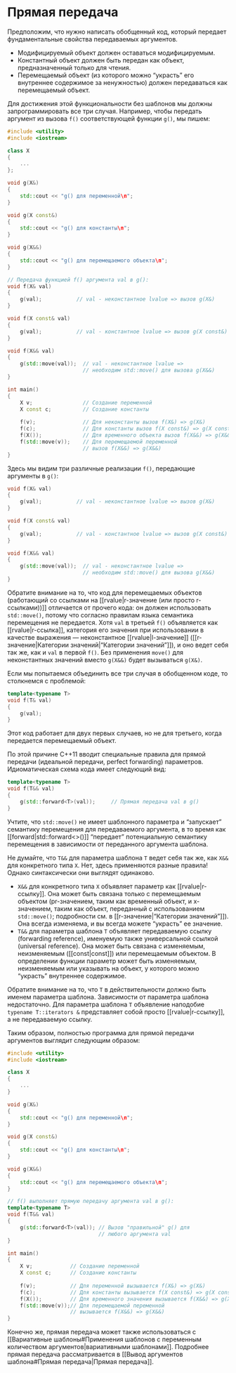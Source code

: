 
# Прямая передача

Предположим, что нужно написать обобщенный код, который передает фундаментальные свойства передаваемых аргументов.
* Модифицируемый объект должен оставаться модифицируемым.
* Константный объект должен быть передан как объект, предназначенный только для чтения.
* Перемещаемый объект (из которого можно “украсть” его внутреннее содержимое за ненужностью) должен передаваться как перемещаемый объект.

Для достижения этой функциональности без шаблонов мы должны запрограммировать все три случая. Например, чтобы передать аргумент из вызова `f()` соответствующей функции `g()`, мы пишем:
```c++
#include <utility>
#include <iostream>

class X
{
	...
};

void g(X&)
{
	std::cout << "g() для переменной\п";
}

void g(X const&)
{
	std::cout << "g() для константы\п";
}

void g(X&&)
{
	std::cout << "g() для перемещаемого объекта\п";
}

// Передача функцией f() аргумента val в g():
void f(X& val)
{
	g(val);           // val - неконстантное lvalue => вызов g(X&)
}

void f(X const& val)
{
	g(val);           // val - константное lvalue => вызов g(X const&)
}

void f(X&& val)
{
	g(std::move(val));  // val - неконстантное lvalue =>
						// необходим std::move() для вызова g(X&&)
}

int main()
{
	X v;                // Создание переменной
	X const с;          // Создание константы
	
	f(v);               // Для неконстанты вызов f(X&) => g(X&)
	f(c);               // Для константы вызов f(X const&) => g(X const&)
	f(X());             // Для временного объекта вызов f(X&&) => g(X&&)
	f(std::move(v));    // Для перемещаемой переменной
						// вызов f(X&&) => g(X&&)
}
```

Здесь мы видим три различные реализации `f()`, передающие аргументы в `g()`:
```c++
void f(X& val)
{
	g(val);           // val - неконстантное lvalue => вызов g(X&)
}

void f(X const& val)
{
	g(val);           // val - константное lvalue => вызов g(X const&)
}

void f(X&& val)
{
	g(std::move(val));  // val - неконстантное lvalue =>
						// необходим std::move() для вызова g(X&&)
}
```

Обратите внимание на то, что код для перемещаемых объектов (работающий со ссылками на [[rvalue|r-значение (или просто r-ссылками))]] отличается от прочего кода: он должен использовать `std::move()`, потому что согласно правилам языка семантика перемещения не передается. Хотя `val` в третьей `f()` объявляется как [[rvalue|r-ссылка]], категория его значения при использовании в качестве выражения — неконстантное [[rvalue|l-значение]] ([[r-значение|Категории значений|“Категории значений”]]), и оно ведет себя так же, как и `val` в первой `f()`. Без применения `move()` для неконстантных значений вместо `g(Х&&)` будет вызываться `g(Х&)`.

Если мы попытаемся объединить все три случая в обобщенном коде, то столкнемся с проблемой:
```c++
template<typename Т>
void f(Т& val)
{
	g(val);
}
```

Этот код работает для двух первых случаев, но не для третьего, когда передается перемещаемый объект.

По этой причине C++11 вводит специальные правила для прямой передачи (идеальной передачи, perfect forwarding) параметров. Идиоматическая схема кода имеет следующий вид:
```c++
template<typename Т>
void f(Т&& val)
{
	g(std::forward<T>(val));     // Прямая передача val в g()
}
```

Учтите, что `std::move()` не имеет шаблонного параметра и “запускает” семантику перемещения для передаваемого аргумента, в то время как [[forward|std::forward<>()]] “передает” потенциальную семантику перемещения в зависимости от переданного аргумента шаблона.

Не думайте, что `Т&&` для параметра шаблона `Т` ведет себя так же, как `Х&&` для конкретного типа `X`. Нет, здесь применяются разные правила! Однако синтаксически они выглядят одинаково.

* `Х&&` для конкретного типа `X` объявляет параметр как [[rvalue|r-ссылку]]. Она может быть связана только с перемещаемым объектом (pr-значением, таким как временный объект, и х-значением, таким как объект, переданный с использованием `std::move()`; подробности см. в [[r-значение|“Категории значений”]]). Она всегда изменяема, и вы всегда можете “украсть” ее значение.
* `Т&&` для параметра шаблона `Т` объявляет передаваемую ссылку (forwarding reference), именуемую также универсальной ссылкой (universal reference). Она может быть связана с изменяемым, неизменяемым ([[const|const]]) или перемещаемым объектом. В определении функции параметр может быть изменяемым, неизменяемым или указывать на объект, у которого можно “украсть” внутреннее содержимое.

Обратите внимание на то, что `Т` в действительности должно быть именем параметра шаблона. Зависимости от параметра шаблона недостаточно. Для параметра шаблона `Т` объявление наподобие `typename Т::iterators &` представляет собой просто [[rvalue|r-ссылку]], а не передаваемую ссылку.

Таким образом, полностью программа для прямой передачи аргументов выглядит следующим образом:
```c++
#include <utility>
#include <iostream>

class X
{
	...
}

void g(X&)
{
	std::cout << "g() для переменной\п";
}

void g(X const&)
{
	std::cout << "g() для константы\п";
}

void g(X&&)
{
	std::cout << "g() для перемещаемого объекта\п";
}

// f() выполняет прямую передачу аргумента val в g():
template<typename Т>
void f(Т&& val)
{
	g(std::forward<T>(val)); // Вызов "правильной" g() для
	                         // любого аргумента val
}

int main()
{
	X v;            // Создание переменной
	X const с;      // Создание константы
	
	f(v);           // Для переменной вызывается f(X&) => g(X&)
	f(c);           // Для константы вызывается f(X const&) => g(X const&)
	f(X());         // Для временного значения вызывается f(X&&) => g(X&&)
	f(std::move(v));// Для перемещаемой переменной
					// вызывается f(X&&) => g(X&&)
}
```

Конечно же, прямая передача может также использоваться с [[Вариативные шаблоны#Применения шаблонов с переменным количеством аргументов|вариативными шаблонами]]. Подробнее прямая передача рассматривается в [[Вывод аргументов шаблона#Прямая передача|Прямая передача]].

